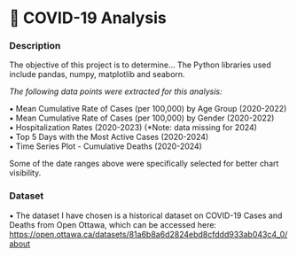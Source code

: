 # 🦠  COVID-19 Analysis
### Description
The objective of this project is to determine... The Python libraries used include pandas, numpy, matplotlib and seaborn. <br/>

_The following data points were extracted for this analysis:<br/>_

▪    Mean Cumulative Rate of Cases (per 100,000) by Age Group (2020-2022)  <br/>
▪    Mean Cumulative Rate of Cases (per 100,000) by Gender (2020-2022)  <br/>
▪    Hospitalization Rates (2020-2023)  (*Note: data missing for 2024) <br/> 
▪    Top 5 Days with the Most Active Cases (2020-2024)   <br/>
▪    Time Series Plot - Cumulative Deaths (2020-2024)  <br/> 

Some of the date ranges above were specifically selected for better chart visibility.<br/>

### Dataset
▪    The dataset I have chosen is a historical dataset on COVID-19 Cases and Deaths from Open Ottawa, which can be accessed here: <br/>
https://open.ottawa.ca/datasets/81a6b8a6d2824ebd8cfddd933ab043c4_0/about<br/>

